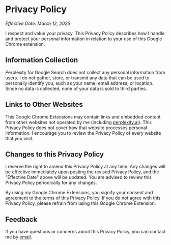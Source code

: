 # Privacy Policy

_Effective Date: March 12, 2025_

I respect and value your privacy. This Privacy Policy describes how I handle and protect your personal information in relation to your use of this Google Chrome extension.

## Information Collection

Perplexity for Google Search does not collect any personal information from users. I do not gather, store, or transmit any data that can be used to personally identify you, such as your name, email address, or location. Since no data is collected, none of your data is sold to third parties.

## Links to Other Websites

This Google Chrome Extensions may contain links and embedded content from other websites not operated by me (including [perplexity.ai](https://www.perplexity.ai/)). This Privacy Policy does not cover how that website processes personal information. I encourage you to review the Privacy Policy of every website that you visit.

## Changes to this Privacy Policy

I reserve the right to amend this Privacy Policy at any time. Any changes will be effective immediately upon posting the revised Privacy Policy, and the "Effective Date" above will be updated. You are advised to review this Privacy Policy periodically for any changes.

By using my Google Chrome Extensions, you signify your consent and agreement to the terms of this Privacy Policy. If you do not agree with this Privacy Policy, please refrain from using this Google Chrome Extension.

## Feedback

If you have questions or concerns about this Privacy Policy, you can contact me by [email](mailto:rishiskhare@gmail.com).
